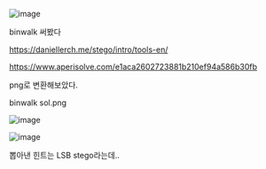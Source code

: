 ![image](https://github.com/user-attachments/assets/fbec2f5b-5ad6-4bd3-9320-ff752f725ff2)

binwalk 써봤다 

https://daniellerch.me/stego/intro/tools-en/

https://www.aperisolve.com/e1aca2602723881b210ef94a586b30fb

png로 변환해보았다. 

 binwalk sol.png

![image](https://github.com/user-attachments/assets/a948517c-d1df-46f6-991b-cae1cced5c41)

![image](https://github.com/user-attachments/assets/8a282b8b-62a1-470c-bb16-63729352efde)

뽑아낸 힌트는 LSB stego라는데.. 

